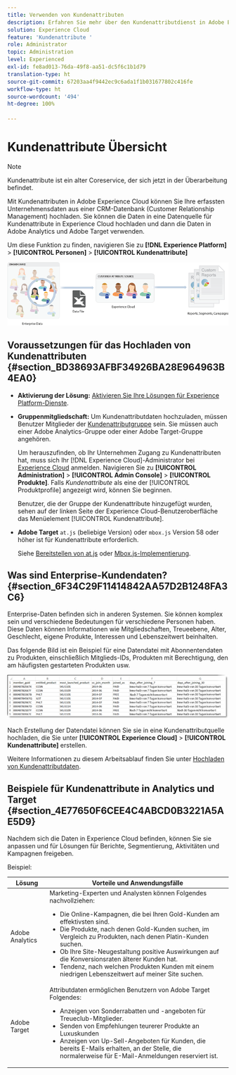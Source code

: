 ```yaml
---
title: Verwenden von Kundenattributen
description: Erfahren Sie mehr über den Kundenattributdienst in Adobe Experience Cloud. Erfahren Sie, wie Sie Kundenattributdaten für die Verwendung in Adobe Analytics und Adobe Target hochladen.
solution: Experience Cloud
feature: 'Kundenattribute '
role: Administrator
topic: Administration
level: Experienced
exl-id: fe8ad013-76da-49f8-aa51-dc5f6c1b1d79
translation-type: ht
source-git-commit: 67203aa4f9442ec9c6ada1f1b031677802c416fe
workflow-type: ht
source-wordcount: '494'
ht-degree: 100%

---
```


# Kundenattribute  Übersicht

>[!NOTE]
>
>Kundenattribute ist ein alter Coreservice, der sich jetzt in der Überarbeitung befindet.

Mit Kundenattributen in Adobe Experience Cloud können Sie Ihre erfassten Unternehmensdaten aus einer CRM-Datenbank (Customer Relationship Management) hochladen.  Sie können die Daten in eine Datenquelle für Kundenattribute in Experience Cloud hochladen und dann die Daten in Adobe Analytics und Adobe Target verwenden.

Um diese Funktion zu finden, navigieren Sie zu **[!DNL Experience Platform]** > **[!UICONTROL Personen]** > **[!UICONTROL Kundenattribute]**

![](assets/custom_reports.png)

## Voraussetzungen für das Hochladen von Kundenattributen {#section_BD38693AFBF34926BA28E964963B4EA0}

* **Aktivierung der Lösung:** [Aktivieren Sie Ihre Lösungen für Experience Platform-Dienste](../core-services/core-services.md#concept_07ED1D5C64234E77976E6D572E78FB9C).

* **Gruppenmitgliedschaft:** Um Kundenattributdaten hochzuladen, müssen Benutzer Mitglieder der [Kundenattributgruppe](../admin-getting-started/admin-getting-started.md#task_3295A85536BF48899A1AB40D207E77E9) sein. Sie müssen auch einer Adobe Analytics-Gruppe oder einer Adobe Target-Gruppe angehören.

   Um herauszufinden, ob Ihr Unternehmen Zugang zu Kundenattributen hat, muss sich Ihr [!DNL Experience Cloud]-Administrator bei [ Experience Cloud](https://experience.adobe.com) anmelden. Navigieren Sie zu **[!UICONTROL Administration]** > **[!UICONTROL Admin Console]** > **[!UICONTROL Produkte]**. Falls *Kundenattribute* als eine der [!UICONTROL Produktprofile] angezeigt wird, können Sie beginnen.

   Benutzer, die der Gruppe der Kundenattribute hinzugefügt wurden, sehen auf der linken Seite der Experience Cloud-Benutzeroberfläche das Menüelement [!UICONTROL Kundenattribute].

* **Adobe Target** `at.js` (beliebige Version) oder `mbox.js` Version 58 oder höher ist für Kundenattribute erforderlich.

   Siehe [Bereitstellen von at.js](https://docs.adobe.com/content/help/de-DE/target/using/implement-target/client-side/deploy-at-js/how-to-deployatjs.html) oder [Mbox.js-Implementierung](https://docs.adobe.com/content/help/de-DE/target/using/implement-target/client-side/mbox-implement/mbox-download.html).

## Was sind Enterprise-Kundendaten? {#section_6F34C29F11414842AA57D2B1248FA3C6}

Enterprise-Daten befinden sich in anderen Systemen. Sie können komplex sein und verschiedene Bedeutungen für verschiedene Personen haben. Diese Daten können Informationen wie Mitgliedschaften, Treueebene, Alter, Geschlecht, eigene Produkte, Interessen und Lebenszeitwert beinhalten.

Das folgende Bild ist ein Beispiel für eine Datendatei mit Abonnentendaten zu Produkten, einschließlich Mitglieds-IDs, Produkten mit Berechtigung, den am häufigsten gestarteten Produkten usw.

![](assets/01_crs_usecase.png)

Nach Erstellung der Datendatei können Sie sie in eine Kundenattributquelle hochladen, die Sie unter **[!UICONTROL Experience Cloud]** > **[!UICONTROL Kundenattribute]** erstellen.

Weitere Informationen zu diesem Arbeitsablauf finden Sie unter [Hochladen von Kundenattributdaten](../attributes/t-crs-usecase.md#task_BCC327B2A0EF4A1BBB2934013AB92B78).

## Beispiele für Kundenattribute in Analytics und Target {#section_4E77650F6CEE4C4ABCD0B3221A5AE5D9}

Nachdem sich die Daten in Experience Cloud befinden, können Sie sie anpassen und für Lösungen für Berichte, Segmentierung, Aktivitäten und Kampagnen freigeben.

Beispiel:

| Lösung | Vorteile und Anwendungsfälle |
|--- |--- |
| Adobe Analytics | Marketing-Experten und Analysten können Folgendes nachvollziehen:<ul><li>Die Online-Kampagnen, die bei Ihren Gold-Kunden am effektivsten sind.</li><li>Die Produkte, nach denen Gold-Kunden suchen, im Vergleich zu Produkten, nach denen Platin-Kunden suchen.</li><li>Ob Ihre Site-Neugestaltung positive Auswirkungen auf die Konversionsraten älterer Kunden hat.</li><li>Tendenz, nach welchen Produkten Kunden mit einem niedrigen Lebenszeitwert auf meiner Site suchen.</li></ul> |
| Adobe Target | Attributdaten ermöglichen Benutzern von Adobe Target Folgendes:<ul><li>Anzeigen von Sonderrabatten und -angeboten für Treueclub-Mitglieder.</li><li>Senden von Empfehlungen teurerer Produkte an Luxuskunden</li><li>Anzeigen von Up-Sell-Angeboten für Kunden, die bereits E-Mails erhalten, an der Stelle, die normalerweise für E-Mail-Anmeldungen reserviert ist.</li></ul> |
